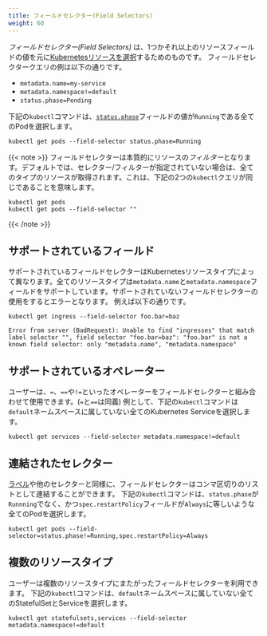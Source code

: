 ```yaml
---
title: フィールドセレクター(Field Selectors)
weight: 60
---
```


_フィールドセレクター(Field Selectors)_ は、1つかそれ以上のリソースフィールドの値を元に[Kubernetesリソースを選択](/docs/concepts/overview/working-with-objects/kubernetes-objects)するためのものです。
フィールドセレクタークエリの例は以下の通りです。

* `metadata.name=my-service`
* `metadata.namespace!=default`
* `status.phase=Pending`

下記の`kubectl`コマンドは、[`status.phase`](/docs/concepts/workloads/pods/pod-lifecycle/#pod-phase)フィールドの値が`Running`である全てのPodを選択します。

```shell
kubectl get pods --field-selector status.phase=Running
```

{{< note >}}
フィールドセレクターは本質的にリソースの*フィルター*となります。デフォルトでは、セレクター/フィルターが指定されていない場合は、全てのタイプのリソースが取得されます。これは、下記の2つの`kubectl`クエリが同じであることを意味します。

```shell
kubectl get pods
kubectl get pods --field-selector ""
```
{{< /note >}}

## サポートされているフィールド
サポートされているフィールドセレクターはKubernetesリソースタイプによって異なります。全てのリソースタイプは`metadata.name`と`metadata.namespace`フィールドをサポートしています。サポートされていないフィールドセレクターの使用をするとエラーとなります。
例えば以下の通りです。

```shell
kubectl get ingress --field-selector foo.bar=baz
```

```
Error from server (BadRequest): Unable to find "ingresses" that match label selector "", field selector "foo.bar=baz": "foo.bar" is not a known field selector: only "metadata.name", "metadata.namespace"
```

## サポートされているオペレーター

ユーザーは、`=`、`==`や`!=`といったオペレーターをフィールドセレクターと組み合わせて使用できます。(`=`と`==`は同義)
例として、下記の`kubectl`コマンドは`default`ネームスペースに属していない全てのKubernetes Serviceを選択します。

```shell
kubectl get services --field-selector metadata.namespace!=default
```

## 連結されたセレクター
[ラベル](/docs/concepts/overview/working-with-objects/labels)や他のセレクターと同様に、フィールドセレクターはコンマ区切りのリストとして連結することができます。
下記の`kubectl`コマンドは、`status.phase`が`Runnning`でなく、かつ`spec.restartPolicy`フィールドが`Always`に等しいような全てのPodを選択します。

```shell
kubectl get pods --field-selector=status.phase!=Running,spec.restartPolicy=Always
```

## 複数のリソースタイプ

ユーザーは複数のリソースタイプにまたがったフィールドセレクターを利用できます。
下記の`kubectl`コマンドは、`default`ネームスペースに属していない全てのStatefulSetとServiceを選択します。

```shell
kubectl get statefulsets,services --field-selector metadata.namespace!=default
```